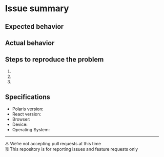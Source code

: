 # Issue summary

<!-- 🚨 If you work at Shopify, post your issue on our internal repo instead of this one -->

<!--
  Provide a high-level summary of your issue or feature request
-->


## Expected behavior

<!--
  For issues, what do you think should have happened?
  For feature requests, why do you believe this feature is necessary?
-->


## Actual behavior

<!--
  For issues, what actually happens?
  Tip: include an error message (in a `<details></details>` tag)
       if your issue is related to an error while running Polaris.
-->


## Steps to reproduce the problem

1.
1.
1.

## Specifications

- Polaris version:
- React version:
- Browser:
- Device:
- Operating System:

---

⚓️ We’re not accepting pull requests at this time<br />
🗒 This repository is for reporting issues and feature requests only

